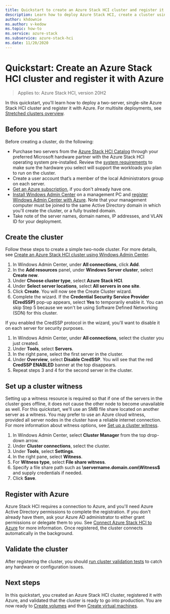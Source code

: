 ```yaml
---
title: Quickstart to create an Azure Stack HCI cluster and register it with Azure
description: Learn how to deploy Azure Stack HCI, create a cluster using Windows Admin Center, and register it with Azure.
author: khdownie
ms.author: v-kedow
ms.topic: how-to
ms.service: azure-stack
ms.subservice: azure-stack-hci
ms.date: 11/20/2020
---
```


# Quickstart: Create an Azure Stack HCI cluster and register it with Azure

> Applies to: Azure Stack HCI, version 20H2

In this quickstart, you'll learn how to deploy a two-server, single-site Azure Stack HCI cluster and register it with Azure. For multisite deployments, see [Stretched clusters overview](../concepts/stretched-clusters.md).

## Before you start

Before creating a cluster, do the following:

* Purchase two servers from the [Azure Stack HCI Catalog](https://azure.microsoft.com/products/azure-stack/hci/catalog/) through your preferred Microsoft hardware partner with the Azure Stack HCI operating system pre-installed. Review the [system requirements](../concepts/system-requirements.md) to make sure the hardware you select will support the workloads you plan to run on the cluster.
* Create a user account that’s a member of the local Administrators group on each server.
* [Get an Azure subscription](https://azure.microsoft.com/), if you don't already have one.
* [Install Windows Admin Center](/windows-server/manage/windows-admin-center/deploy/install) on a management PC and [register Windows Admin Center with Azure](../manage/register-windows-admin-center.md). Note that your management computer must be joined to the same Active Directory domain in which you'll create the cluster, or a fully trusted domain.
* Take note of the server names, domain names, IP addresses, and VLAN ID for your deployment.

## Create the cluster

Follow these steps to create a simple two-node cluster. For more details, see [Create an Azure Stack HCI cluster using Windows Admin Center](create-cluster.md).

1. In Windows Admin Center, under **All connections**, click **Add**.
1. In the **Add resources** panel, under **Windows Server cluster**, select **Create new**.
1. Under **Choose cluster type**, select **Azure Stack HCI**.
1. Under **Select server locations**, select **All servers in one site**.
1. Click **Create**. You will now see the Create Cluster wizard.
1. Complete the wizard. If the **Credential Security Service Provider (CredSSP)** pop-up appears, select **Yes** to temporarily enable it. You can skip Step 5 because we won't be using Software Defined Networking (SDN) for this cluster.

If you enabled the CredSSP protocol in the wizard, you'll want to disable it on each server for security purposes.

1. In Windows Admin Center, under **All connections**, select the cluster you just created.
1. Under **Tools**, select **Servers**.
1. In the right pane, select the first server in the cluster.
1. Under **Overview**, select **Disable CredSSP**. You will see that the red **CredSSP ENABLED** banner at the top disappears.
1. Repeat steps 3 and 4 for the second server in the cluster.

## Set up a cluster witness

Setting up a witness resource is required so that if one of the servers in the cluster goes offline, it does not cause the other node to become unavailable as well. For this quickstart, we'll use an SMB file share located on another server as a witness. You may prefer to use an Azure cloud witness, provided all server nodes in the cluster have a reliable internet connection. For more information about witness options, see [Set up a cluster witness](witness.md).

1. In Windows Admin Center, select **Cluster Manager** from the top drop-down arrow.
1. Under **Cluster connections**, select the cluster.
1. Under **Tools**, select **Settings**.
1. In the right pane, select **Witness**.
1. For **Witness type**, select **File share witness**.
1. Specify a file share path such as **\\servername.domain.com\Witness$** and supply credentials if needed.
1. Click **Save**.

## Register with Azure

Azure Stack HCI requires a connection to Azure, and you'll need Azure Active Directory permissions to complete the registration. If you don't already have them, ask your Azure AD administrator to either grant permissions or delegate them to you. See [Connect Azure Stack HCI to Azure](register-with-azure.md) for more information. Once registered, the cluster connects automatically in the background.

## Validate the cluster

After registering the cluster, you should [run cluster validation tests](validate.md) to catch any hardware or configuration issues.

## Next steps

In this quickstart, you created an Azure Stack HCI cluster, registered it with Azure, and validated that the cluster is ready to go into production. You are now ready to [Create volumes](../manage/create-volumes.md) and then [Create virtual machines](../manage/vm.md).